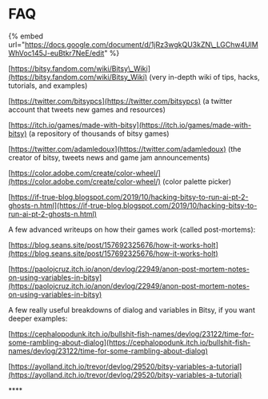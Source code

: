 # FAQ

{% embed url="https://docs.google.com/document/d/1jRz3wgkQU3kZN\_LGChw4UlMWhVoc145J-euBtkr7NeE/edit" %}

[https://bitsy.fandom.com/wiki/Bitsy\_Wiki](https://bitsy.fandom.com/wiki/Bitsy_Wiki) \(very in-depth wiki of tips, hacks, tutorials, and examples\)

[https://twitter.com/bitsypcs](https://twitter.com/bitsypcs) \(a twitter account that tweets new games and resources\)

[https://itch.io/games/made-with-bitsy](https://itch.io/games/made-with-bitsy) \(a repository of thousands of bitsy games\)

[https://twitter.com/adamledoux](https://twitter.com/adamledoux) \(the creator of bitsy, tweets news and game jam announcements\)

[https://color.adobe.com/create/color-wheel/](https://color.adobe.com/create/color-wheel/) \(color palette picker\)

[https://if-true-blog.blogspot.com/2019/10/hacking-bitsy-to-run-ai-pt-2-ghosts-n.html](https://if-true-blog.blogspot.com/2019/10/hacking-bitsy-to-run-ai-pt-2-ghosts-n.html)

A few advanced writeups on how their games work \(called post-mortems\):

[https://blog.seans.site/post/157692325676/how-it-works-holt](https://blog.seans.site/post/157692325676/how-it-works-holt)

[https://paolojcruz.itch.io/anon/devlog/22949/anon-post-mortem-notes-on-using-variables-in-bitsy](https://paolojcruz.itch.io/anon/devlog/22949/anon-post-mortem-notes-on-using-variables-in-bitsy)  


A few really useful breakdowns of dialog and variables in Bitsy, if you want deeper examples: 

[https://cephalopodunk.itch.io/bullshit-fish-names/devlog/23122/time-for-some-rambling-about-dialog](https://cephalopodunk.itch.io/bullshit-fish-names/devlog/23122/time-for-some-rambling-about-dialog) 

[https://ayolland.itch.io/trevor/devlog/29520/bitsy-variables-a-tutorial](https://ayolland.itch.io/trevor/devlog/29520/bitsy-variables-a-tutorial) 

\*\*\*\*

